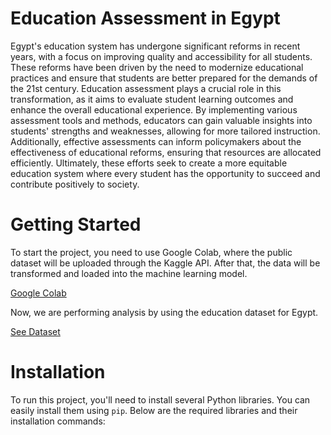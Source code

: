 # Education Assessment in Egypt

Egypt's education system has undergone significant reforms in recent years, with a focus on improving quality and accessibility for all students. These reforms have been driven by the need to modernize educational practices and ensure that students are better prepared for the demands of the 21st century. Education assessment plays a crucial role in this transformation, as it aims to evaluate student learning outcomes and enhance the overall educational experience. By implementing various assessment tools and methods, educators can gain valuable insights into students' strengths and weaknesses, allowing for more tailored instruction. Additionally, effective assessments can inform policymakers about the effectiveness of educational reforms, ensuring that resources are allocated efficiently. Ultimately, these efforts seek to create a more equitable education system where every student has the opportunity to succeed and contribute positively to society.

# Getting Started

To start the project, you need to use Google Colab, where the public dataset will be uploaded through the Kaggle API. After that, the data will be transformed and loaded into the machine learning model.

[Google Colab](https://colab.research.google.com/)

Now, we are performing analysis by using the education dataset for Egypt. 

[See Dataset](https://www.kaggle.com/datasets/mohamedalabasy/education-in-egypt)

# Installation

To run this project, you'll need to install several Python libraries. You can easily install them using `pip`. Below are the required libraries and their installation commands:
